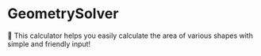 # GeometrySolver
📐 This calculator helps you easily calculate the area of various shapes with simple and friendly input!
